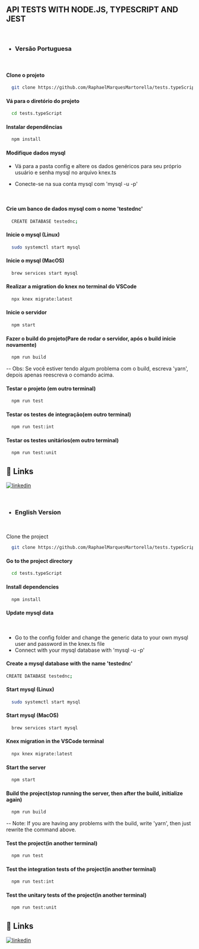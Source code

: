 ## API TESTS WITH NODE.JS, TYPESCRIPT AND JEST  

<br/>
 
- ### Versão Portuguesa

<br>

#### Clone o projeto

```bash
  git clone https://github.com/RaphaelMarquesMartorella/tests.typeScript.git
```

#### Vá para o diretório do projeto

```bash
  cd tests.typeScript
```

#### Instalar dependências

```bash
  npm install
```

#### Modifique dados mysql
 
- Vá para a pasta config e altere os dados genéricos para seu próprio usuário e senha mysql no arquivo knex.ts

- Conecte-se na sua conta mysql com 'mysql -u -p'

  <br>

#### Crie um banco de dados mysql com o nome 'testednc' 

```bash
  CREATE DATABASE testednc;
```

#### Inicie o mysql (Linux)

```bash
  sudo systemctl start mysql
```

#### Inicie o mysql (MacOS)

```bash
  brew services start mysql
```

#### Realizar a migration do knex no terminal do VSCode

```bash
  npx knex migrate:latest
```

#### Inicie o servidor

```bash
  npm start
```

#### Fazer o build do projeto(Pare de rodar o servidor, após o build inicie novamente)

```bash
  npm run build
```

-- Obs: Se você estiver tendo algum problema com o build, escreva 'yarn', depois apenas reescreva o comando acima.

#### Testar o projeto (em outro terminal)

```bash
  npm run test
```

#### Testar os testes de integração(em outro terminal)

```bash
  npm run test:int
```

#### Testar os testes unitários(em outro terminal)

```bash
  npm run test:unit
```

## 🔗 Links
[![linkedin](https://img.shields.io/badge/linkedin-0A66C2?style=for-the-badge&logo=linkedin&logoColor=white)](https://www.linkedin.com/in/raphael-marques-martorella)

<br/>

- ### English Version

<br>
                            
Clone the project

```bash
  git clone https://github.com/RaphaelMarquesMartorella/tests.typeScript.git
```

#### Go to the project directory

```bash
  cd tests.typeScript
```

#### Install dependencies

```bash
  npm install
```

#### Update mysql data

<br>

- Go to the config folder and change the generic data to your own mysql user and password in the knex.ts file
- Connect with your mysql database with 'mysql -u -p'


#### Create a mysql database with the name 'testednc'

```bash
CREATE DATABASE testednc;
```

#### Start mysql (Linux)

```bash
  sudo systemctl start mysql
```

#### Start mysql (MacOS)

```bash
  brew services start mysql
```

#### Knex migration in the VSCode terminal

```bash
  npx knex migrate:latest
```

#### Start the server

```bash
  npm start
```

#### Build the project(stop running the server, then after the build, initialize again)

```bash
  npm run build
```

-- Note: If you are having any problems with the build, write 'yarn', then just rewrite the command above.

#### Test the project(in another terminal)

```bash
  npm run test
```

#### Test the integration tests of the project(in another terminal)

```bash
  npm run test:int
```

#### Test the unitary tests of the project(in another terminal)

```bash
  npm run test:unit
```

## 🔗 Links
[![linkedin](https://img.shields.io/badge/linkedin-0A66C2?style=for-the-badge&logo=linkedin&logoColor=white)](https://www.linkedin.com/in/raphael-marques-martorella)













